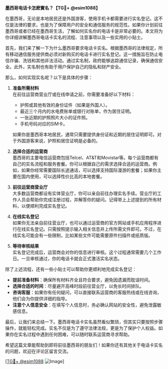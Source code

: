 **墨西哥电话卡怎麽實名？【TG💪+ @esim1088】**

在墨西哥，无论是本地居民还是外国游客，使用手机卡都需要进行实名登记。这不仅是法律的要求，也是为了保障用户的安全和通信服务的规范性。如果你计划前往墨西哥或者已经在墨西哥生活，了解如何实名你的电话卡是非常必要的。本文将为你详细讲解墨西哥电话卡实名的流程、注意事项以及一些实用的小贴士。

首先，我们来了解一下为什么墨西哥要求电话卡实名。根据墨西哥的法律规定，所有移动通信服务提供商必须对新购买的电话卡进行实名登记。这一措施旨在防止电信诈骗、洗钱和其他非法活动。通过实名制，政府能够追踪通信记录，确保通信安全。此外，实名制也有助于用户保护自己的隐私和财产安全。

那么，如何实现实名呢？以下是具体的步骤：

1. **准备所需材料**  
   在前往运营商营业厅或在线申请之前，你需要准备好以下材料：
   - 护照或其他有效的身份证件（如果是外国人）。
   - 最近三个月内的水电费账单或银行对账单，作为居住证明。
   - 一张近期的护照照片大小的证件照。
   - 手机号码对应的SIM卡。

   如果你是墨西哥本地居民，通常只需要提供身份证和近期的居住证明即可。对于外国游客来说，护照和居住证明是必备的。

2. **选择合适的运营商**  
   墨西哥的主要电信运营商包括Telcel、AT&T和Movistar等。每个运营商都有自己的实名流程和服务套餐。你可以根据自己的需求选择合适的运营商。例如，如果你经常需要国际长途通话，可以选择支持国际漫游的套餐；如果你主要在国内使用，可以选择性价比高的本地套餐。

3. **前往运营商营业厅**  
   大多数运营商都设有实体营业厅，你可以亲自前往办理实名手续。营业厅的工作人员会帮助你完成注册过程，并解答你的疑问。记得带上上述提到的所有材料，以便顺利完成实名登记。

4. **在线实名登记**  
   如果你无法亲自前往营业厅，也可以通过运营商的官方网站或手机应用程序进行在线实名登记。只需按照提示输入相关信息并上传所需文件即可。不过，在线实名可能会有一些限制，比如某些文件可能需要原件扫描件或纸质版。

5. **等待审核结果**  
   实名登记完成后，运营商会对你的信息进行审核。这个过程通常需要几个工作日。一旦审核通过，你的电话卡就会正式激活实名状态。

除了上述流程，还有一些小贴士可以帮助你更顺利地完成实名登记：

- **提前准备材料**：确保所有材料齐全且符合要求，避免因遗漏而耽误时间。
- **选择合适的时间**：尽量避开高峰时段前往营业厅，以免长时间排队。
- **咨询客服**：如果你有任何疑问，可以直接联系运营商的客服热线或在线咨询，他们会为你提供详细的指导。
- **注意个人信息安全**：在填写个人信息时，务必确认网站的安全性，避免泄露敏感信息。

最后，让我们来总结一下。墨西哥电话卡实名虽然看似繁琐，但其实只要按照步骤操作，就能轻松完成。实名不仅是为了遵守法律法规，更是为了保护个人权益。如果你在实名过程中遇到任何困难，可以随时联系运营商寻求帮助。

希望这篇文章能帮助到即将前往墨西哥的朋友们！如果你还有其他关于电话卡实名的问题，欢迎在评论区留言交流。

[[TG💪+ @esim1088](https://t.me/s/esim1088) ![Image](https://i.postimg.cc/4NQfJmqS/Snipaste-2025-05-13-00-14-12.png)]